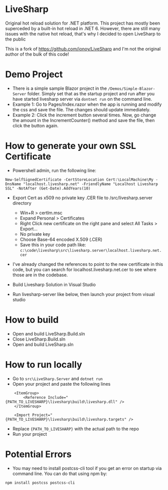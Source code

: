 # LiveSharp
Original hot reload solution for .NET platform. This project has mostly been superceded by a built-in hot reload in .NET 6. However, there are still many issues with the native hot reload, that's why I decided to open LiveSharp to the public

This is a fork of https://github.com/ionoy/LiveSharp and I'm not the original author of the bulk of this code!

# Demo Project

* There is a simple sample Blazor project in the `/Demos/Simple-Blazor-Server` folder. Simply set that as the startup project and run after you have started livesharp server via `dontnet run` on the command line.
* Example 1: Go to Pages/Index.razor when the app is running and modify the css and save the file. The changes should update immediately.
* Example 2: Click the increment button several times. Now, go change the amount in the IncrementCounter() method and save the file, then click the button again.

# How to generate your own SSL Certificate

* Powershell admin, run the following line:

```
New-SelfSignedCertificate -CertStoreLocation Cert:\LocalMachine\My -DnsName "localhost.livesharp.net" -FriendlyName "Localhost Livesharp SSL" -NotAfter (Get-Date).AddYears(10)
```

* Export Cert as x509 no private key .CER file to /src/livesharp.server directory
	* Win+R > certlm.msc
	* Expand Personal > Certificates
	* Right Click new certificate on the right pane and select All Tasks > Export...
	* No private key
	* Choose Base-64 encoded X.509 (.CER)
	* Save this in your code path like: `c:\code\livesharp\src\livesharp.server\localhost.livesharp.net.cer`

* I've already changed the references to point to the new certificate in this code, but you can search for localhost.livesharp.net.cer to see where those are in the codebase.

* Build Livesharp Solution in Visual Studio

* Run livesharp-server like below, then launch your project from visual studio


# How to build

* Open and build LiveSharp.Build.sln
* Close LiveSharp.Build.sln
* Open and build LiveSharp.sln

# How to run locally

* Go to `src\LiveSharp.Server` and `dotnet run`
* Open your project and paste the following lines 
```
    <ItemGroup>
        <Reference Include="{PATH_TO_LIVESHARP}\livesharp\build\livesharp.dll" />
    </ItemGroup>
    
    <Import Project="{PATH_TO_LIVESHARP}\livesharp\build\livesharp.targets" />
```    
* Replace `{PATH_TO_LIVESHARP}` with the actual path to the repo
* Run your project


# Potential Errors

* You may need to install postcss-cli tool if you get an error on startup via command line. You can do that using npm by:
```
npm install postcss postcss-cli
```


